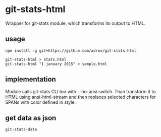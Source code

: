 # git-stats-html

Wrapper for git-stats module, which transforms its output to HTML.

## usage

	npm install -g git+https://github.com/adros/git-stats-html

	git-stats-html > stats.html
	git-stats-html "1 january 2015" > sample.html


## implementation

Module calls git-stats CLI too with --no-ansi switch. Than transform it to HTML using ansi-html-stream
and then replaces selected characters for SPANs with color defined in style.

## get data as json

	git-stats-data